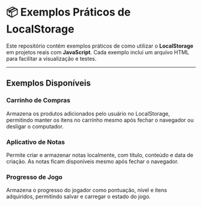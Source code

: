 # 📦 Exemplos Práticos de LocalStorage

Este repositório contém exemplos práticos de como utilizar o **LocalStorage** em projetos reais com **JavaScript**. Cada exemplo inclui um arquivo HTML para facilitar a visualização e testes.

---

## Exemplos Disponíveis

### Carrinho de Compras
Armazena os produtos adicionados pelo usuário no LocalStorage, permitindo manter os itens no carrinho mesmo após fechar o navegador ou desligar o computador.

### Aplicativo de Notas
Permite criar e armazenar notas localmente, com título, conteúdo e data de criação. As notas ficam disponíveis mesmo após fechar o navegador.

### Progresso de Jogo
Armazena o progresso do jogador como pontuação, nível e itens adquiridos, permitindo salvar e carregar o estado do jogo.

